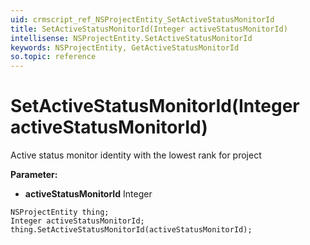 ```yaml
---
uid: crmscript_ref_NSProjectEntity_SetActiveStatusMonitorId
title: SetActiveStatusMonitorId(Integer activeStatusMonitorId)
intellisense: NSProjectEntity.SetActiveStatusMonitorId
keywords: NSProjectEntity, GetActiveStatusMonitorId
so.topic: reference
---
```


# SetActiveStatusMonitorId(Integer activeStatusMonitorId)

Active status monitor identity with the lowest rank for project

**Parameter:** 
* **activeStatusMonitorId** Integer

```crmscript
NSProjectEntity thing;
Integer activeStatusMonitorId;
thing.SetActiveStatusMonitorId(activeStatusMonitorId);
```

